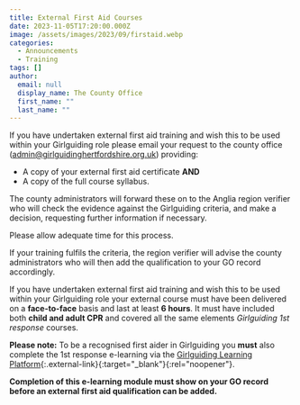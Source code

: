 ```yaml
---
title: External First Aid Courses
date: 2023-11-05T17:20:00.000Z
image: /assets/images/2023/09/firstaid.webp
categories:
  - Announcements
  - Training
tags: []
author:
  email: null
  display_name: The County Office
  first_name: ""
  last_name: ""
---
```

If you have undertaken external first aid training and wish this to be used within your Girlguiding role please email your request to the county office (<admin@girlguidinghertfordshire.org.uk>) providing:

- A copy of your external first aid certificate **AND**
- A copy of the full course syllabus.

The county administrators will forward these on to the Anglia region verifier who will check the evidence against the Girlguiding criteria, and make a decision, requesting further information if necessary.

Please allow adequate time for this process.

If your training fulfils the criteria, the region verifier will advise the county administrators who will then add the qualification to your GO record accordingly.

If you have undertaken external first aid training and wish this to be used within your Girlguiding role your external course must have been delivered on a **face-to-face** basis and last at least **6 hours**. It must have included both **child and adult CPR** and covered all the same elements _Girlguiding 1st response_ courses.  

**Please note:** To be a recognised first aider in Girlguiding you **must** also complete the 1st response e-learning via the [Girlguiding Learning Platform][2]{:.external-link}{:target="_blank"}{:rel="noopener"}.

**Completion of this e-learning module must show on your GO record before an external first aid qualification can be added.**

[2]: https://learning.girlguiding.org.uk/
